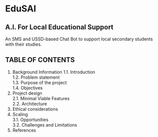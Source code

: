 # EduSAI
## A.I. For Local Educational Support

An SMS and USSD-based Chat Bot to support local secondary students with their studies.
## TABLE OF CONTENTS
1. Background Information
    1.1. Introduction <br>
    1.2. Problem statement <br>
    1.3. Purpose of the project <br>
    1.4. Objectives <br>
2. Project design <br>
    2.1. Minimal Viable Features <br>
    2.2. Architecture <br>
3. Ethical considerations <br>
4. Scaling <br>
    3.1. Opportunities <br>
    3.2. Challenges and Limitations <br>
5. References <br>


